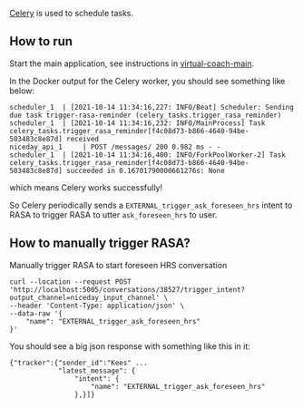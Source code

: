 [Celery](https://docs.celeryproject.org/en/stable/) is used to schedule tasks.

## How to run
Start the main application, see instructions in [virtual-coach-main](https://github.com/PerfectFit-project/virtual-coach-main).

In the Docker output for the Celery worker, you should see something like below:
```
scheduler_1  | [2021-10-14 11:34:16,227: INFO/Beat] Scheduler: Sending due task trigger-rasa-reminder (celery_tasks.trigger_rasa_reminder)
scheduler_1  | [2021-10-14 11:34:16,232: INFO/MainProcess] Task celery_tasks.trigger_rasa_reminder[f4c08d73-b866-4640-94be-503483c8e87d] received
niceday_api_1     | POST /messages/ 200 0.982 ms - -
scheduler_1  | [2021-10-14 11:34:16,400: INFO/ForkPoolWorker-2] Task celery_tasks.trigger_rasa_reminder[f4c08d73-b866-4640-94be-503483c8e87d] succeeded in 0.16701790000661276s: None
```
which means Celery works successfully!

So Celery periodically sends a `EXTERNAL_trigger_ask_foreseen_hrs` intent to RASA to trigger RASA to utter `ask_foreseen_hrs` to user.


## How to manually trigger RASA?
Manually trigger RASA to start foreseen HRS conversation
```
curl --location --request POST 'http://localhost:5005/conversations/38527/trigger_intent?output_channel=niceday_input_channel' \
--header 'Content-Type: application/json' \
--data-raw '{
    "name": "EXTERNAL_trigger_ask_foreseen_hrs"
}'
```
You should see a big json response with something like this in it:
```
{"tracker":{"sender_id":"Kees" ... 
            "latest_message": {
                "intent": {
                    "name": "EXTERNAL_trigger_ask_foreseen_hrs"
                },}]}
```
